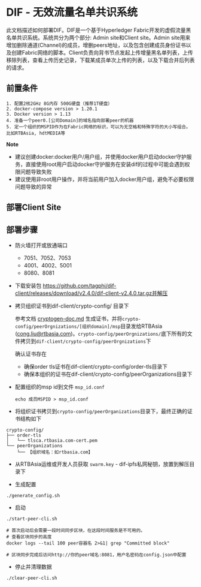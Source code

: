 # DIF - 无效流量名单共识系统

此文档描述如何部署DIF。DIF是一个基于Hyperledger Fabric开发的虚假流量黑名单共识系统。系统共分为两个部分: Admin site和Client site。Admin site用来增加删除通道(Channel)的成员，增删peers地址，以及包含创建成员身份证书以及创建Fabric网络的脚本。Client负责向背书节点发起上传增量黑名单列表，上传移除列表，查看上传历史记录，下载某成员单次上传的列表，以及下载合并后列表的请求。

## 前置条件

```
1. 配置2核2GHz 8G内存 500G硬盘（推荐1T硬盘）
2. docker-compose version > 1.20.1
3. Docker version > 1.13
4. 准备一个peer0.[公司Domain]的域名指向部署peer的机器
5. 定一个组织的MSPID作为在Fabric网络的标识，可以为无空格和特殊字符的大小写组合。比如RTBAsia, hdtMEDIA等
```

**Note**

- 建议创建docker:docker用户/用户组，并使用docker用户启动docker守护服务，直接使用root用户启动docker守护服务在安装dif的过程中可能会遇到权限问题导致失败
- 建议使用非root用户操作，并将当前用户加入docker用户组，避免不必要权限问题导致的异常

## 部署Client Site

## 部署步骤

- 防火墙打开或放通端口

    - 7051、7052、7053
    - 4001、4002、5001
    - 8080、8081

- 下载安装包 https://github.com/tagphi/dif-client/releases/download/v2.4.0/dif-client-v2.4.0.tar.gz并解压

- 拷贝组织证书到dif-client/crypto-config/ 目录下

    参考文档 [cryptogen-doc.md](./cryptogen-doc.md) 生成证书，并将`crypto-config/peerOrgnizations/[组织domain]/msp`目录发给RTBAsia (cong.liu@rtbasia.com)。`crypto-config/peerOrgnizations/`底下所有的文件拷贝到`dif-client/crypto-config/peerOrgnizations`下

    确认证书存在

    * 确保order tls证书在dif-client/crypto-config/order-tls目录下
    * 确保本组织的证书在dif-client/crypto-config/peerOrganizations目录下

- 配置组织的msp id到文件 `msp_id.conf`

    ```shell
    echo 成员MSPID > msp_id.conf
    ```

- 将组织证书拷贝到`crypto-config/peerOrganizations`目录下，最终正确的证书结构如下

```
crypto-config/
├── order-tls
│   └── tlsca.rtbasia.com-cert.pem
└── peerOrganizations
    └── 【组织域名：如rtbasia.com】
```

- 从RTBAsia运维或开发人员获取 `swarm.key` - dif-ipfs私网秘钥，放置到解压目录下

- 生成配置

```
./generate_config.sh
```

- 启动

```shell
./start-peer-cli.sh

# 首次启动后会需要一段时间同步区块，在这段时间服务是不可用的。
# 查看区块同步的高度
docker logs --tail 100 peer容器名 2>&1| grep "Committed block"

# 区块同步完成后访问http://你的peer域名:8081，用户名密码在config.json中配置
```

- 停止并清理数据

```
./clear-peer-cli.sh
```

